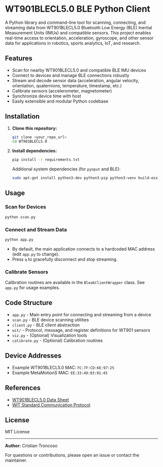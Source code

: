 # WT901BLECL5.0 BLE Python Client

A Python library and command-line tool for scanning, connecting, and streaming data from WT901BLECL5.0 Bluetooth Low Energy (BLE) Inertial Measurement Units (IMUs) and compatible sensors. This project enables real-time access to orientation, acceleration, gyroscope, and other sensor data for applications in robotics, sports analytics, IoT, and research.

## Features
- Scan for nearby WT901BLECL5.0 and compatible BLE IMU devices
- Connect to devices and manage BLE connections robustly
- Stream and decode sensor data (acceleration, angular velocity, orientation, quaternions, temperature, timestamp, etc.)
- Calibrate sensors (accelerometer, magnetometer)
- Synchronize device time with host
- Easily extensible and modular Python codebase

## Installation

1. **Clone this repository:**
   ```bash
   git clone <your_repo_url>
   cd WT901BLECL5.0
   ```

2. **Install dependencies:**
   ```bash
   pip install -r requirements.txt
   ```
   Additional system dependencies (for `pynput` and BLE):
   ```bash
   sudo apt-get install python3-dev python3-pip python3-venv build-essential libevdev-dev
   ```

## Usage

### Scan for Devices
```bash
python scan.py
```

### Connect and Stream Data
```bash
python app.py
```

- By default, the main application connects to a hardcoded MAC address (edit `app.py` to change).
- Press `q` to gracefully disconnect and stop streaming.

### Calibrate Sensors
Calibration routines are available in the `BleakClientWrapper` class. See `app.py` for usage examples.

## Code Structure
- `app.py` - Main entry point for connecting and streaming from a device
- `scan.py` - BLE device scanning utilities
- `client.py` - BLE client abstraction
- `wit/` - Protocol, message, and register definitions for WT901 sensors
- `viz.py` - (Optional) Visualization tools
- `calibrate.py` - (Optional) Calibration routines

## Device Addresses
- Example WT901BLECL5.0 MAC: `FC:7F:CD:6E:97:25`
- Example MetaMotionS MAC: `EE:33:49:03:91:45`

## References
- [WT901BLECL5.0 Data Sheet](WT901BLECL%20DataSheet.pdf)
- [WIT Standard Communication Protocol](WIT%20Standard%20Communication%20Protocol.pdf)

## License
MIT License

---
**Author:** Cristian Troncoso

For questions or contributions, please open an issue or contact the maintainer.